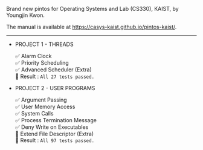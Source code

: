 Brand new pintos for Operating Systems and Lab (CS330), KAIST, by Youngjin Kwon.

The manual is available at https://casys-kaist.github.io/pintos-kaist/.

***
- PROJECT 1 - THREADS

    ✅ Alarm Clock  
    ✅ Priority Scheduling  
    ✅ Advanced Scheduler (Extra)  
    🚀 Result : `All 27 tests passed.`


- PROJECT 2 - USER PROGRAMS

    ✅ Argument Passing  
    ✅ User Memory Access  
    ✅ System Calls  
    ✅ Process Termination Message  
    ✅ Deny Write on Executables  
    🔳 Extend File Descriptor (Extra)  
    🚀 Result : `All 97 tests passed.`

<br>